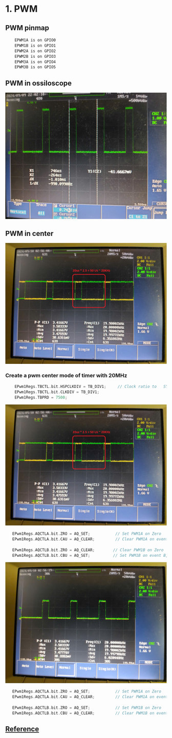# 1. PWM

##  PWM pinmap

```cpp
    EPWM1A is on GPIO0
    EPWM1B is on GPIO1
    EPWM2A is on GPIO2
    EPWM2B is on GPIO3
    EPWM3A is on GPIO4
    EPWM3B is on GPIO5
```

##  PWM in ossiloscope

![image info](./image/pwm.png)


##  PWM in center

![image info](./image/pwm_a_b_01.jpg)

### Create a pwm center mode of timer with 20MHz

```cpp
    EPwm1Regs.TBCTL.bit.HSPCLKDIV = TB_DIV1;     // Clock ratio to   SYSCLKOUT
    EPwm1Regs.TBCTL.bit.CLKDIV = TB_DIV1;
    EPwm1Regs.TBPRD = 7500;
```

![image info](./image/pwm_a_b_01.jpg)

```cpp
   EPwm1Regs.AQCTLA.bit.ZRO = AQ_SET;           // Set PWM1A on Zero
   EPwm1Regs.AQCTLA.bit.CAU = AQ_CLEAR;         // Clear PWM1A on event A, up count

   EPwm1Regs.AQCTLB.bit.ZRO = AQ_CLEAR;        // Clear PWM1B on Zero
   EPwm1Regs.AQCTLB.bit.CBU = AQ_SET;          // Set PWM1B on event B, up count
```


![image info](./image/pwm_a_b_02.jpg)

```cpp
   EPwm1Regs.AQCTLA.bit.ZRO = AQ_SET;           // Set PWM1A on Zero
   EPwm1Regs.AQCTLA.bit.CAU = AQ_CLEAR;         // Clear PWM1A on event A, up count

   EPwm1Regs.AQCTLB.bit.ZRO = AQ_SET;           // Set PWM1B on Zero
   EPwm1Regs.AQCTLB.bit.CBU = AQ_CLEAR;         // Clear PWM1B on event B, up count
```

## [Reference](https://e2e.ti.com/support/microcontrollers/c2000-microcontrollers-group/c2000/f/c2000-microcontrollers-forum/434279/10khz-pwm-signal-issue-with-tms320f28335)